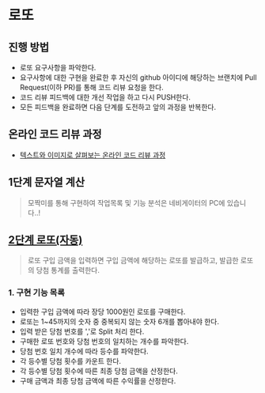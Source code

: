 # 로또
## 진행 방법
* 로또 요구사항을 파악한다.
* 요구사항에 대한 구현을 완료한 후 자신의 github 아이디에 해당하는 브랜치에 Pull Request(이하 PR)를 통해 코드 리뷰 요청을 한다.
* 코드 리뷰 피드백에 대한 개선 작업을 하고 다시 PUSH한다.
* 모든 피드백을 완료하면 다음 단계를 도전하고 앞의 과정을 반복한다.

## 온라인 코드 리뷰 과정
* [텍스트와 이미지로 살펴보는 온라인 코드 리뷰 과정](https://github.com/next-step/nextstep-docs/tree/master/codereview)

## 1단계 문자열 계산 
> 모짝미를 통해 구현하여 작업목록 및 기능 분석은 네비게이터의 PC에 있습니다..!

## [2단계 로또(자동)](https://edu.nextstep.camp/s/E42ziiPQ/ls/hd8U68zo)
> 로또 구입 금액을 입력하면 구입 금액에 해당하는 로또를 발급하고, 발급한 로또의 당첨 통계를 출력한다.

### 1. 구현 기능 목록
- 입력한 구입 금액에 따라 장당 1000원인 로또를 구매한다.
- 로또는 1~45까지의 숫자 중 중복되지 않는 숫자 6개를 뽑아내야 한다.
- 입력 받은 당첨 번호를 ','로 Split 처리 한다.
- 구매한 로또 번호와 당첨 번호의 일치하는 개수를 파악한다.
- 당첨 번호 일치 개수에 따라 등수를 파악한다.
- 각 등수별 당첨 횟수를 카운트 한다.
- 각 등수별 당첨 횟수에 따른 최종 당첨 금액을 산정한다.
- 구매 금액과 최종 당첨 금액에 따른 수익률을 산정한다.